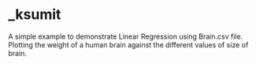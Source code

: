# _ksumit
A simple example to demonstrate Linear Regression using Brain.csv file. Plotting the weight of a human brain against the different values of size of brain.

